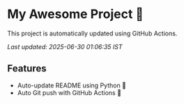 # My Awesome Project 🚀

This project is automatically updated using GitHub Actions.

_Last updated: 2025-06-30 01:06:35 IST_

## Features
- Auto-update README using Python 🐍
- Auto Git push with GitHub Actions 🤖
